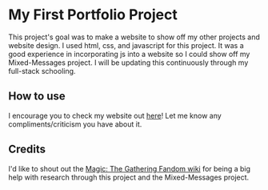 #   My First Portfolio Project

This project's goal was to make a website to show off my other projects and website design. I used html, css, and javascript for this project. It was a good experience in incorporating js into a website so I could show off my Mixed-Messages project. I will be updating this continuously through my full-stack schooling. 

##  How to use

I encourage you to check my website out [here](https://gu1ll0t1n3.github.io/Portfolio/)!
Let me know any compliments/criticism you have about it.

##  Credits

I'd like to shout out the [Magic: The Gathering Fandom wiki](https://mtg.fandom.com/wiki/Main_Page) for being a big help with research through this project and the Mixed-Messages project.